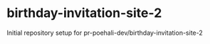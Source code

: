 # birthday-invitation-site-2

Initial repository setup for pr-poehali-dev/birthday-invitation-site-2